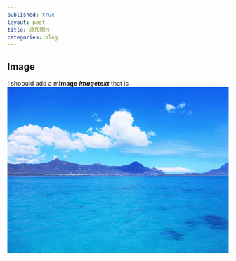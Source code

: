 ```yaml
---
published: true
layout: post
title: 添加图片
categories: blog
---
```


## Image
I shoould add a m**image** ***imagetext*** that is![Sea.jpg](/_posts/Sea.jpg)
